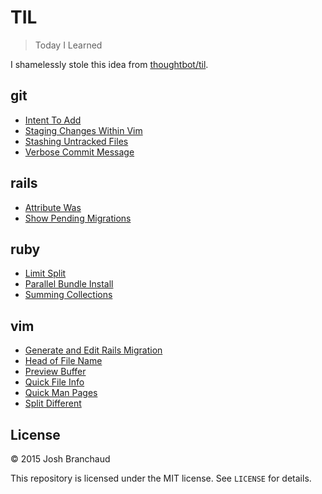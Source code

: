 # TIL

> Today I Learned

I shamelessly stole this idea from
[thoughtbot/til](https://github.com/thoughtbot/til).

## git

- [Intent To Add](git/intent-to-add.md)
- [Staging Changes Within Vim](git/staging-changes-within-vim.md) 
- [Stashing Untracked Files](git/stashing-untracked-files.md)
- [Verbose Commit Message](git/verbose-commit-message.md)

## rails

- [Attribute Was](rails/attribute-was.md)
- [Show Pending Migrations](rails/show-pending-migrations.md)

## ruby

- [Limit Split](ruby/limit-split.md)
- [Parallel Bundle Install](ruby/parallel-bundle-install.md)
- [Summing Collections](ruby/summing-collections.md)

## vim

- [Generate and Edit Rails Migration](vim/generate-and-edit-rails-migration.md)
- [Head of File Name](vim/head-of-file-name.md)
- [Preview Buffer](vim/previous-buffer.md)
- [Quick File Info](vim/quick-file-info.md)
- [Quick Man Pages](vim/quick-man-pages.md)
- [Split Different](vim/split-different.md)

## License

&copy; 2015 Josh Branchaud

This repository is licensed under the MIT license. See `LICENSE` for
details.
